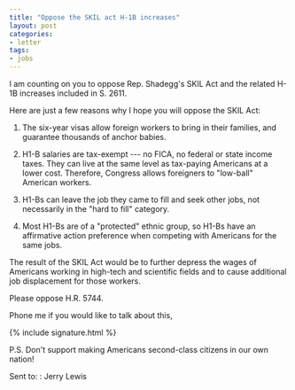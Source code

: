 ```yaml
---
title: "Oppose the SKIL act H-1B increases"
layout: post
categories:
- letter
tags:
- jobs
---
```


I am counting on you to oppose Rep. Shadegg's SKIL Act and the related H-1B increases included in S. 2611.

Here are just a few reasons why I hope you will oppose the SKIL Act: 

1. The six-year visas allow foreign workers to bring in their families, and guarantee thousands of anchor babies. 

2. H1-B salaries are tax-exempt --- no FICA, no federal or state income taxes. They can live at the same level as tax-paying Americans at a lower cost. Therefore, Congress allows foreigners to "low-ball" American workers. 

3. H1-Bs can leave the job they came to fill and seek other jobs, not necessarily in the "hard to fill" category. 

4. Most H1-Bs are of a "protected" ethnic group, so H1-Bs have an affirmative action preference when competing with Americans for the same jobs. 

The result of the SKIL Act would be to further depress the wages of Americans working in high-tech and scientific fields and to cause additional job displacement for those workers. 

Please oppose H.R. 5744.

Phone me if you would like to talk about this,

{% include signature.html %}

P.S. Don't support making Americans second-class citizens in our own nation!

Sent to:
: Jerry Lewis
